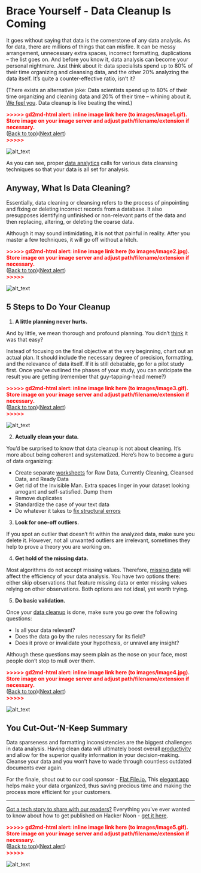 <!-- Copy and paste the converted output. -->

<!-----
NEW: Check the "Suppress top comment" option to remove this info from the output.

Conversion time: 2.743 seconds.


Using this Markdown file:

1. Paste this output into your source file.
2. See the notes and action items below regarding this conversion run.
3. Check the rendered output (headings, lists, code blocks, tables) for proper
   formatting and use a linkchecker before you publish this page.

Conversion notes:

* Docs to Markdown version 1.0β29
* Sun Oct 11 2020 00:14:35 GMT-0700 (PDT)
* Source doc: Flatfile #2: Brace Yourself - Data Cleanup Is Coming
* This document has images: check for >>>>>  gd2md-html alert:  inline image link in generated source and store images to your server. NOTE: Images in exported zip file from Google Docs may not appear in  the same order as they do in your doc. Please check the images!


WARNING:
You have 2 H1 headings. You may want to use the "H1 -> H2" option to demote all headings by one level.

----->

# Brace Yourself - Data Cleanup Is Coming

It goes without saying that data is the cornerstone of any data analysis. As for data, there are millions of things that can misfire. It can be messy arrangement, unnecessary extra spaces, incorrect formatting, duplications – the list goes on. And before you know it, data analysis can become your personal nightmare. Just think about it: data specialists spend up to 80% of their time organizing and cleansing data, and the other 20% analyzing the data itself. It’s quite a counter-effective ratio, isn’t it?

(There exists an alternative joke: Data scientists spend up to 80% of their time organizing and cleaning data and 20% of their time – whining about it. [We feel you](https://hackernoon.com/tired-of-dirty-data-its-time-to-implement-a-data-scrubbing-initiative-7xbe3wxh). Data cleanup is like beating the wind.)



<p id="gdcalert1" ><span style="color: red; font-weight: bold">>>>>>  gd2md-html alert: inline image link here (to images/image1.gif). Store image on your image server and adjust path/filename/extension if necessary. </span><br>(<a href="#">Back to top</a>)(<a href="#gdcalert2">Next alert</a>)<br><span style="color: red; font-weight: bold">>>>>> </span></p>


![alt_text](https://github.com/atherdon/newsletters/blob/master/archive/img/memes/october/4/7.jpg "image_tooltip")


As you can see, proper [data analytics](https://hackernoon.com/data-analytics-is-a-journey-p4k3ugj) calls for various data cleansing techniques so that your data is all set for analysis.


## Anyway, What Is Data Cleaning?

Essentially, data cleaning or cleansing refers to the process of pinpointing and fixing or deleting incorrect records from a database. It also presupposes identifying unfinished or non-relevant parts of the data and then replacing, altering, or deleting the coarse data.

Although it may sound intimidating, it is not that painful in reality. After you master a few techniques, it will go off without a hitch.



<p id="gdcalert2" ><span style="color: red; font-weight: bold">>>>>>  gd2md-html alert: inline image link here (to images/image2.jpg). Store image on your image server and adjust path/filename/extension if necessary. </span><br>(<a href="#">Back to top</a>)(<a href="#gdcalert3">Next alert</a>)<br><span style="color: red; font-weight: bold">>>>>> </span></p>


![alt_text](https://github.com/atherdon/newsletters/blob/master/archive/img/memes/october/4/7.jpg "image_tooltip")



## 5 Steps to Do Your Cleanup



1. **A little planning never hurts.**

And by little, we mean thorough and profound planning. You didn’t [think](https://hackernoon.com/how-to-think-like-a-data-scientist-or-data-analyst-7s983yg9) it was that easy?

Instead of focusing on the final objective at the very beginning, chart out an actual plan. It should include the necessary degree of precision, formatting, and the relevance of data itself. If it is still debatable, go for a pilot study first. Once you’ve outlined the phases of your study, you can anticipate the result you are getting (remember that guy-tapping-head meme?)




<p id="gdcalert3" ><span style="color: red; font-weight: bold">>>>>>  gd2md-html alert: inline image link here (to images/image3.gif). Store image on your image server and adjust path/filename/extension if necessary. </span><br>(<a href="#">Back to top</a>)(<a href="#gdcalert4">Next alert</a>)<br><span style="color: red; font-weight: bold">>>>>> </span></p>


![alt_text](https://github.com/atherdon/newsletters/blob/master/archive/img/memes/october/4/7.jpg "image_tooltip")




2. **Actually clean your data.**

You’d be surprised to know that data cleanup is not about cleaning. It’s more about being coherent and systematized. Here’s how to become a guru of data organizing:



*   Create separate [worksheets](https://hackernoon.com/3-best-ways-to-import-json-to-google-sheets-ultimate-guide-3k8s24ya) for Raw Data, Currently Cleaning, Cleansed Data, and Ready Data
*   Get rid of the Invisible Man. Extra spaces linger in your dataset looking arrogant and self-satisfied. Dump them
*   Remove duplicates
*   Standardize the case of your text data
*   Do whatever it takes to [fix structural errors](https://hackernoon.com/use-up-sampling-and-weights-to-address-imbalance-data-problem-tc623y6v)
3. **Look for one-off outliers.**

If you spot an outlier that doesn’t fit within the analyzed data, make sure you delete it. However, not all unwanted outliers are irrelevant, sometimes they help to prove a theory you are working on.



4. **Get hold of the missing data.**

Most algorithms do not accept missing values. Therefore, [missing data](https://hackernoon.com/how-data-loss-without-any-data-recovery-can-destroy-tech-company-lw193ua5) will affect the efficiency of your data analysis. You have two options there: either skip observations that feature missing data or enter missing values relying on other observations. Both options are not ideal, yet worth trying.



5. **Do basic validation.**

Once your [data cleanup](https://hackernoon.com/the-essential-data-cleansing-checklist-0y443umt) is done, make sure you go over the following questions:



*   Is all your data relevant?
*   Does the data go by the rules necessary for its field?
*   Does it prove or invalidate your hypothesis, or unravel any insight?

Although these questions may seem plain as the nose on your face, most people don’t stop to mull over them.



<p id="gdcalert4" ><span style="color: red; font-weight: bold">>>>>>  gd2md-html alert: inline image link here (to images/image4.jpg). Store image on your image server and adjust path/filename/extension if necessary. </span><br>(<a href="#">Back to top</a>)(<a href="#gdcalert5">Next alert</a>)<br><span style="color: red; font-weight: bold">>>>>> </span></p>


![alt_text](https://github.com/atherdon/newsletters/blob/master/archive/img/memes/october/4/7.jpg "image_tooltip")



## You Cut-Out-‘N-Keep Summary

Data sparseness and formatting inconsistencies are the biggest challenges in data analysis. Having clean data will ultimately boost overall [productivity](https://hackernoon.com/the-mass-storing-of-data-can-turn-the-consumer-into-the-new-farmer-m63d3ezn) and allow for the superior quality information in your decision-making. Cleanse your data and you won’t have to wade through countless outdated documents ever again.

For the finale, shout out to our cool sponsor - [Flat File.io.](https://bit.ly/30AWyC4) This [elegant app](https://bit.ly/3notFmn) helps make your data organized, thus saving precious time and making the process more efficient for your customers.

***

[Got a tech story to share with our readers?](http://auth.hackernoon.com/) Everything you've ever wanted to know about how to get published on Hacker Noon - [get it here](https://hackernoon.com/how-to-get-published-on-hacker-noon-a-step-by-step-guide-zcp36rz).



<p id="gdcalert5" ><span style="color: red; font-weight: bold">>>>>>  gd2md-html alert: inline image link here (to images/image5.gif). Store image on your image server and adjust path/filename/extension if necessary. </span><br>(<a href="#">Back to top</a>)(<a href="#gdcalert6">Next alert</a>)<br><span style="color: red; font-weight: bold">>>>>> </span></p>


![alt_text](https://github.com/atherdon/newsletters/blob/master/archive/img/memes/october/4/7.jpg "image_tooltip")
